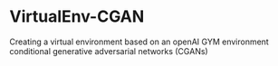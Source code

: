 # VirtualEnv-CGAN
Creating a virtual environment based on an openAI GYM environment conditional generative adversarial networks (CGANs)
